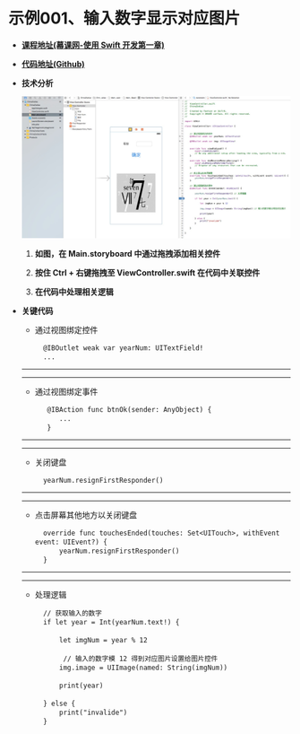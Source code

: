 # 示例001、输入数字显示对应图片

- <a target="_blank" href="http://www.imooc.com/view/173">**课程地址(幕课网-使用 Swift 开发第一章)** </a>

- <a target="_blank" href="https://github.com/itCatface/IOS-001_ChinaZodiac">**代码地址(Github)** </a>

- **技术分析**

	![](https://github.com/itCatface/IOS-001_ChinaZodiac/blob/master/images/001-01.jpg?raw=true)
	
	1. **如图，在 Main.storyboard 中通过拖拽添加相关控件**
	
	2. **按住 Ctrl + 右键拖拽至 ViewController.swift 在代码中关联控件**
	
	3. **在代码中处理相关逻辑**

- **关键代码**

	- 通过视图绑定控件
	
			@IBOutlet weak var yearNum: UITextField!
			...
	    
		
	---
	---
	
	- 通过视图绑定事件
	  
			 @IBAction func btnOk(sender: AnyObject) {
			 	...
			 }
		
	---
	---
		
	- 关闭键盘
		
			yearNum.resignFirstResponder()	
		
	---
	---
	
	- 点击屏幕其他地方以关闭键盘
	  
			override func touchesEnded(touches: Set<UITouch>, withEvent event: UIEvent?) {
		        yearNum.resignFirstResponder()
		    }
	    
	---
	---
	
	- 处理逻辑
	
			// 获取输入的数字
			if let year = Int(yearNum.text!) {
	            
	            let imgNum = year % 12
	            
	             // 输入的数字模 12 得到对应图片设置给图片控件
	            img.image = UIImage(named: String(imgNum))
	            
	            print(year)
	            
	        } else {
	            print("invalide")
	        }



